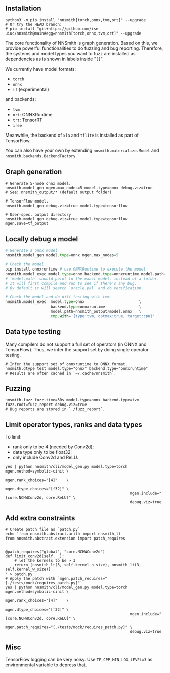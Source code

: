 ## Installation

```shell
python3 -m pip install "nnsmith[torch,onnx,tvm,ort]" --upgrade
# Or try the HEAD branch:
# pip install "git+https://github.com/ise-uiuc/nnsmith@main#egg=nnsmith[torch,onnx,tvm,ort]" --upgrade
```

The core functionality of NNSmith is graph generation.
Based on this, we provide powerful functionalities to do fuzzing and bug reporting.
Therefore, the systems and model types you want to fuzz are installed as dependencies as is shown in labels inside "`[]`".

We currently have model formats:
- `torch`
- `onnx`
- `tf` (experimental)

and backends:
- `tvm`
- `ort`: ONNXRuntime
- `trt`: TensorRT
- `iree`

Meanwhile, the backend of `xla` and `tflite` is installed as part of TensorFlow.

You can also have your own by extending `nnsmith.materialize.Model` and `nnsmith.backends.BackendFactory`.

## Graph generation

```shell
# Generate 5-node onnx model.
nnsmith.model_gen mgen.max_nodes=5 model.type=onnx debug.viz=true
# See: nnsmith_output/* (default output folder)

# TensorFlow model.
nnsmith.model_gen debug.viz=true model.type=tensorflow

# User-spec. output directory
nnsmith.model_gen debug.viz=true model.type=tensorflow mgen.save=tf_output
```

## Locally debug a model

```python
# Generate a onnx model
nnsmith.model_gen model.type=onnx mgen.max_nodes=5

# Check the model
pip install onnxruntime # use ONNXRuntime to execute the model
nnsmith.model_exec model.type=onnx backend.type=onnxruntime model.path=nnsmith_output/model.onnx
# `model.path` should point to the exact model, instead of a folder.
# It will first compile and run to see if there's any bug.
# By default it will search `oracle.pkl` and do verification.

# Check the model and do diff testing with tvm
nnsmith.model_exec  model.type=onnx                        \
                    backend.type=onnxruntime               \
                    model.path=nnsmith_output/model.onnx   \
                    cmp.with='{type:tvm, optmax:true, target:cpu}'
```

## Data type testing

Many compilers do not support a full set of operators (in ONNX and TensorFlow). Thus, we infer the support set by doing single operator testing.

```shell
# Infer the support set of onnxruntime to ONNX format.
nnsmith.dtype_test model.type="onnx" backend.type="onnxruntime"
# Results are often cached in `~/.cache/nnsmith`.
```

## Fuzzing

```shell
nnsmith.fuzz fuzz.time=30s model.type=onnx backend.type=tvm fuzz.root=fuzz_report debug.viz=true
# Bug reports are stored in `./fuzz_report`.
```

## Limit operator types, ranks and data types

To limit:
- rank only to be 4 (needed by Conv2d);
- data type only to be float32;
- only include Conv2d and ReLU.

```shell
yes | python nnsmith/cli/model_gen.py model.type=torch mgen.method=symbolic-cinit \
                                                       mgen.rank_choices="[4]"    \
                                                       mgen.dtype_choices="[f32]" \
                                                       mgen.include="[core.NCHWConv2d, core.ReLU]" \
                                                       debug.viz=true
```

## Add extra constraints

```shell
# Create patch file as `patch.py`
echo 'from nnsmith.abstract.arith import nnsmith_lt
from nnsmith.abstract.extension import patch_requires


@patch_requires("global", "core.NCHWConv2d")
def limit_conv2d(self, _):
    # let the kernels to be > 3
    return [nnsmith_lt(3, self.kernel_h_size), nnsmith_lt(3, self.kernel_w_size)]
' > patch.py
# Apply the patch with `mgen.patch_requires="[./tests/mock/requires_patch.py]"`
yes | python nnsmith/cli/model_gen.py model.type=torch mgen.method=symbolic-cinit \
                                                       mgen.rank_choices="[4]"    \
                                                       mgen.dtype_choices="[f32]" \
                                                       mgen.include="[core.NCHWConv2d, core.ReLU]" \
                                                       mgen.patch_requires="[./tests/mock/requires_patch.py]" \
                                                       debug.viz=true
```

## Misc

TensorFlow logging can be very noisy. Use `TF_CPP_MIN_LOG_LEVEL=3` as environmental variable to depress that.

